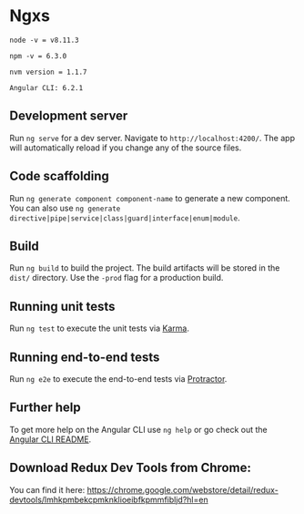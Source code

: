 # Ngxs

	node -v = v8.11.3

	npm -v = 6.3.0

	nvm version = 1.1.7

	Angular CLI: 6.2.1


## Development server

Run `ng serve` for a dev server. Navigate to `http://localhost:4200/`. The app will automatically reload if you change any of the source files.

## Code scaffolding

Run `ng generate component component-name` to generate a new component. You can also use `ng generate directive|pipe|service|class|guard|interface|enum|module`.

## Build

Run `ng build` to build the project. The build artifacts will be stored in the `dist/` directory. Use the `-prod` flag for a production build.

## Running unit tests

Run `ng test` to execute the unit tests via [Karma](https://karma-runner.github.io).

## Running end-to-end tests

Run `ng e2e` to execute the end-to-end tests via [Protractor](http://www.protractortest.org/).

## Further help

To get more help on the Angular CLI use `ng help` or go check out the [Angular CLI README](https://github.com/angular/angular-cli/blob/master/README.md).

## Download Redux Dev Tools from Chrome:
You can find it here: https://chrome.google.com/webstore/detail/redux-devtools/lmhkpmbekcpmknklioeibfkpmmfibljd?hl=en
